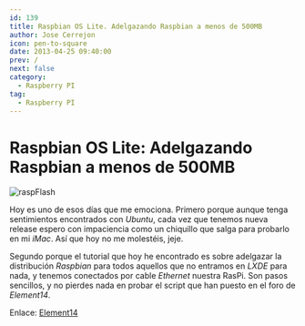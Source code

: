 ```yaml
---
id: 139
title: Raspbian OS Lite. Adelgazando Raspbian a menos de 500MB
author: Jose Cerrejon
icon: pen-to-square
date: 2013-04-25 09:40:00
prev: /
next: false
category:
  - Raspberry PI
tag:
  - Raspberry PI
---
```


# Raspbian OS Lite: Adelgazando Raspbian a menos de 500MB

![raspFlash](/images/raspflash.jpg)

Hoy es uno de esos días que me emociona. Primero porque aunque tenga sentimientos encontrados con *Ubuntu*, cada vez que tenemos nueva release espero con impaciencia como un chiquillo que salga para probarlo en mi *iMac*. Así que hoy no me molestéis, jeje.

Segundo porque el tutorial que hoy he encontrado es sobre adelgazar la distribución *Raspbian* para todos aquellos que no entramos en *LXDE* para nada, y tenemos conectados por cable *Ethernet* nuestra RasPi. Son pasos sencillos, y no pierdes nada en probar el script que han puesto en el foro de *Element14*.

Enlace: [Element14](http://www.element14.com/community/blogs/mirandasoft/2013/04/20/raspberry-pi-making-raspbian-os-lite-under-500mb)